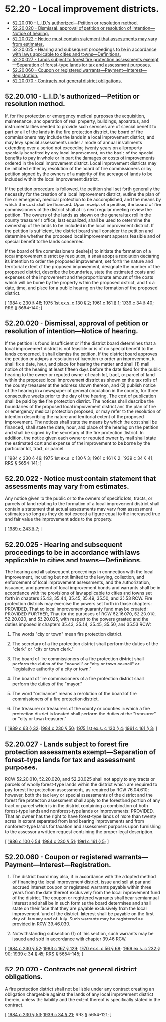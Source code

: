 # 52.20 - Local improvement districts.
* [52.20.010 - L.I.D.'s authorized—Petition or resolution method.](#5220010---lids-authorizedpetition-or-resolution-method)
* [52.20.020 - Dismissal, approval of petition or resolution of intention—Notice of hearing.](#5220020---dismissal-approval-of-petition-or-resolution-of-intentionnotice-of-hearing)
* [52.20.022 - Notice must contain statement that assessments may vary from estimates.](#5220022---notice-must-contain-statement-that-assessments-may-vary-from-estimates)
* [52.20.025 - Hearing and subsequent proceedings to be in accordance with laws applicable to cities and towns—Definitions.](#5220025---hearing-and-subsequent-proceedings-to-be-in-accordance-with-laws-applicable-to-cities-and-townsdefinitions)
* [52.20.027 - Lands subject to forest fire protection assessments exempt—Separation of forest-type lands for tax and assessment purposes.](#5220027---lands-subject-to-forest-fire-protection-assessments-exemptseparation-of-forest-type-lands-for-tax-and-assessment-purposes)
* [52.20.060 - Coupon or registered warrants—Payment—Interest—Registration.](#5220060---coupon-or-registered-warrantspaymentinterestregistration)
* [52.20.070 - Contracts not general district obligations.](#5220070---contracts-not-general-district-obligations)
## 52.20.010 - L.I.D.'s authorized—Petition or resolution method.
If, for fire protection or emergency medical purposes the acquisition, maintenance, and operation of real property, buildings, apparatus, and instrumentalities needed to provide such services are of special benefit to part or all of the lands in the fire protection district, the board of fire commissioners may include the lands in a local improvement district, and may levy special assessments under a mode of annual installments extending over a period not exceeding twenty years on all property specially benefited by any local improvement, on the basis of the special benefits to pay in whole or in part the damages or costs of improvements ordered in the local improvement district. Local improvement districts may be initiated either by resolution of the board of fire commissioners or by petition signed by the owners of a majority of the acreage of lands to be included within the local improvement district.

If the petition procedure is followed, the petition shall set forth generally the necessity for the creation of a local improvement district, outline the plan of fire or emergency medical protection to be accomplished, and the means by which the cost shall be financed. Upon receipt of a petition, the board of fire commissioners of the district shall at its next regular meeting review the petition. The owners of the lands as shown on the general tax roll in the county treasurer's office, last equalized, shall be used to determine the ownership of the lands to be included in the local improvement district. If the petition is sufficient, the district board shall consider the petition and determine whether the proposed local improvement appears feasible and of special benefit to the lands concerned.

If the board of fire commissioners desire[s] to initiate the formation of a local improvement district by resolution, it shall adopt a resolution declaring its intention to order the proposed improvement, set forth the nature and territorial extent of the proposed improvement, designate the number of the proposed district, describe the boundaries, state the estimated costs and expenses of the improvement and the proportionate amount of the costs which will be borne by the property within the proposed district, and fix a date, time, and place for a public hearing on the formation of the proposed district.

\[ [1984 c 230 § 48](http://leg.wa.gov/CodeReviser/documents/sessionlaw/1984c230.pdf?cite=1984%20c%20230%20§%2048); [1975 1st ex.s. c 130 § 2](http://leg.wa.gov/CodeReviser/documents/sessionlaw/1975ex1c130.pdf?cite=1975%201st%20ex.s.%20c%20130%20§%202); [1961 c 161 § 1](http://leg.wa.gov/CodeReviser/documents/sessionlaw/1961c161.pdf?cite=1961%20c%20161%20§%201); [1939 c 34 § 40](http://leg.wa.gov/CodeReviser/documents/sessionlaw/1939c34.pdf?cite=1939%20c%2034%20§%2040); RRS § 5654-140; \]

## 52.20.020 - Dismissal, approval of petition or resolution of intention—Notice of hearing.
If the petition is found insufficient or if the district board determines that a local improvement district is not feasible or is of no special benefit to the lands concerned, it shall dismiss the petition. If the district board approves the petition or adopts a resolution of intention to order an improvement, it shall fix a date, hour, and place for hearing the matter and shall (1) mail notice of the hearing at least fifteen days before the date fixed for the public hearing to the owner or reputed owner of each lot, tract, or parcel of land within the proposed local improvement district as shown on the tax rolls of the county treasurer at the address shown thereon, and (2) publish notice of the hearing in a newspaper of general circulation in the county, for three consecutive weeks prior to the day of the hearing. The cost of publication shall be paid by the fire protection district. The notices shall describe the boundaries of the proposed local improvement district and the plan of fire or emergency medical protection proposed, or may refer to the resolution of intention describing the nature and territorial extent of the proposed improvement. The notices shall state the means by which the cost shall be financed, shall state the date, hour, and place of the hearing on the petition and shall be signed by the secretary of the fire protection district. In addition, the notice given each owner or reputed owner by mail shall state the estimated cost and expense of the improvement to be borne by the particular lot, tract, or parcel.

\[ [1984 c 230 § 49](http://leg.wa.gov/CodeReviser/documents/sessionlaw/1984c230.pdf?cite=1984%20c%20230%20§%2049); [1975 1st ex.s. c 130 § 3](http://leg.wa.gov/CodeReviser/documents/sessionlaw/1975ex1c130.pdf?cite=1975%201st%20ex.s.%20c%20130%20§%203); [1961 c 161 § 2](http://leg.wa.gov/CodeReviser/documents/sessionlaw/1961c161.pdf?cite=1961%20c%20161%20§%202); [1939 c 34 § 41](http://leg.wa.gov/CodeReviser/documents/sessionlaw/1939c34.pdf?cite=1939%20c%2034%20§%2041); RRS § 5654-141; \]

## 52.20.022 - Notice must contain statement that assessments may vary from estimates.
Any notice given to the public or to the owners of specific lots, tracts, or parcels of land relating to the formation of a local improvement district shall contain a statement that actual assessments may vary from assessment estimates so long as they do not exceed a figure equal to the increased true and fair value the improvement adds to the property.

\[ [1989 c 243 § 7](http://leg.wa.gov/CodeReviser/documents/sessionlaw/1989c243.pdf?cite=1989%20c%20243%20§%207); \]

## 52.20.025 - Hearing and subsequent proceedings to be in accordance with laws applicable to cities and towns—Definitions.
The hearing and all subsequent proceedings in connection with the local improvement, including but not limited to the levying, collection, and enforcement of local improvement assessments, and the authorization, issuance, and payment of local improvement bonds and warrants shall be in accordance with the provisions of law applicable to cities and towns set forth in chapters 35.43, 35.44, 35.45, 35.49, 35.50, and 35.53 RCW. Fire protection districts may exercise the powers set forth in those chapters: PROVIDED, That no local improvement guaranty fund may be created: PROVIDED FURTHER, That for the purposes of RCW 52.16.070, 52.20.010, 52.20.020, and 52.20.025, with respect to the powers granted and the duties imposed in chapters 35.43, 35.44, 35.45, 35.50, and 35.53 RCW:

1. The words "city or town" mean fire protection district.

2. The secretary of a fire protection district shall perform the duties of the "clerk" or "city or town clerk."

3. The board of fire commissioners of a fire protection district shall perform the duties of the "council" or "city or town council" or "legislative authority of a city or town."

4. The board of fire commissioners of a fire protection district shall perform the duties of the "mayor."

5. The word "ordinance" means a resolution of the board of fire commissioners of a fire protection district.

6. The treasurer or treasurers of the county or counties in which a fire protection district is located shall perform the duties of the "treasurer" or "city or town treasurer."

\[ [1989 c 63 § 32](http://leg.wa.gov/CodeReviser/documents/sessionlaw/1989c63.pdf?cite=1989%20c%2063%20§%2032); [1984 c 230 § 50](http://leg.wa.gov/CodeReviser/documents/sessionlaw/1984c230.pdf?cite=1984%20c%20230%20§%2050); [1975 1st ex.s. c 130 § 4](http://leg.wa.gov/CodeReviser/documents/sessionlaw/1975ex1c130.pdf?cite=1975%201st%20ex.s.%20c%20130%20§%204); [1961 c 161 § 3](http://leg.wa.gov/CodeReviser/documents/sessionlaw/1961c161.pdf?cite=1961%20c%20161%20§%203); \]

## 52.20.027 - Lands subject to forest fire protection assessments exempt—Separation of forest-type lands for tax and assessment purposes.
RCW 52.20.010, 52.20.020, and 52.20.025 shall not apply to any tracts or parcels of wholly forest-type lands within the district which are required to pay forest fire protection assessments, as required by RCW 76.04.610; however, both the tax levy or special assessments of the district and the forest fire protection assessment shall apply to the forestland portion of any tract or parcel which is in the district containing a combination of both forest-type lands and nonforest-type lands or improvements: PROVIDED, That an owner has the right to have forest-type lands of more than twenty acres in extent separated from land bearing improvements and from nonforest-type lands for taxation and assessment purposes upon furnishing to the assessor a written request containing the proper legal description.

\[ [1986 c 100 § 54](http://leg.wa.gov/CodeReviser/documents/sessionlaw/1986c100.pdf?cite=1986%20c%20100%20§%2054); [1984 c 230 § 51](http://leg.wa.gov/CodeReviser/documents/sessionlaw/1984c230.pdf?cite=1984%20c%20230%20§%2051); [1961 c 161 § 5](http://leg.wa.gov/CodeReviser/documents/sessionlaw/1961c161.pdf?cite=1961%20c%20161%20§%205); \]

## 52.20.060 - Coupon or registered warrants—Payment—Interest—Registration.
1. The district board may also, if in accordance with the adopted method of financing the local improvement district, issue and sell at par and accrued interest coupon or registered warrants payable within three years from the date thereof exclusively from the local improvement fund of the district. The coupon or registered warrants shall bear semiannual interest and shall be in such form as the board determines and shall state on their face that they are payable exclusively from the local improvement fund of the district. Interest shall be payable on the first day of January and of July. Such warrants may be registered as provided in RCW 39.46.030.

2. Notwithstanding subsection (1) of this section, such warrants may be issued and sold in accordance with chapter 39.46 RCW.

\[ [1984 c 230 § 52](http://leg.wa.gov/CodeReviser/documents/sessionlaw/1984c230.pdf?cite=1984%20c%20230%20§%2052); [1983 c 167 § 129](http://leg.wa.gov/CodeReviser/documents/sessionlaw/1983c167.pdf?cite=1983%20c%20167%20§%20129); [1970 ex.s. c 56 § 68](http://leg.wa.gov/CodeReviser/documents/sessionlaw/1970ex1c56.pdf?cite=1970%20ex.s.%20c%2056%20§%2068); [1969 ex.s. c 232 § 90](http://leg.wa.gov/CodeReviser/documents/sessionlaw/1969ex1c232.pdf?cite=1969%20ex.s.%20c%20232%20§%2090); [1939 c 34 § 45](http://leg.wa.gov/CodeReviser/documents/sessionlaw/1939c34.pdf?cite=1939%20c%2034%20§%2045); RRS § 5654-145; \]

## 52.20.070 - Contracts not general district obligations.
A fire protection district shall not be liable under any contract creating an obligation chargeable against the lands of any local improvement district therein, unless the liability and the extent thereof is specifically stated in the contract.

\[ [1984 c 230 § 53](http://leg.wa.gov/CodeReviser/documents/sessionlaw/1984c230.pdf?cite=1984%20c%20230%20§%2053); [1939 c 34 § 21](http://leg.wa.gov/CodeReviser/documents/sessionlaw/1939c34.pdf?cite=1939%20c%2034%20§%2021); RRS § 5654-121; \]

